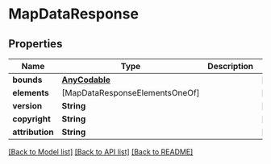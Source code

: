 # MapDataResponse

## Properties
Name | Type | Description | Notes
------------ | ------------- | ------------- | -------------
**bounds** | [**AnyCodable**](AnyCodable.md) |  | [optional] 
**elements** | [MapDataResponseElementsOneOf] |  | [optional] 
**version** | **String** |  | [optional] 
**copyright** | **String** |  | [optional] 
**attribution** | **String** |  | [optional] 

[[Back to Model list]](../README.md#documentation-for-models) [[Back to API list]](../README.md#documentation-for-api-endpoints) [[Back to README]](../README.md)


